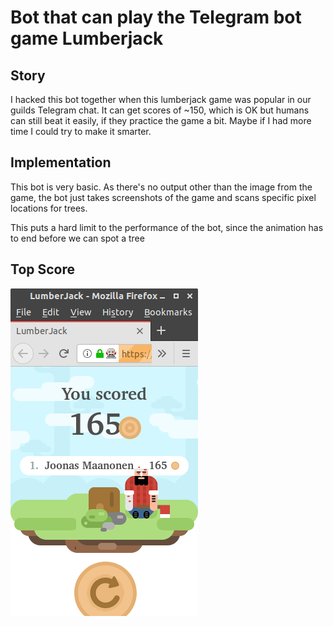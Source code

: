 # Bot that can play the Telegram bot game Lumberjack

## Story
I hacked this bot together when this lumberjack game was popular in our guilds Telegram chat. 
It can get scores of ~150, which is OK but humans can still beat it easily, if they practice the game a bit. Maybe if I had more time I could try to make it smarter.

## Implementation
This bot is very basic. As there's no output other than the image from the game, the bot just takes screenshots of the game and scans specific pixel locations for trees.

This puts a hard limit to the performance of the bot, since the animation has to end before we can spot a tree

## Top Score
![alt text](bot_top_score.png)

